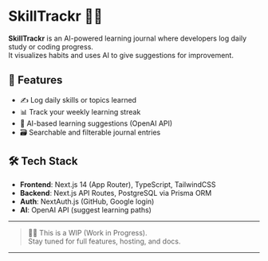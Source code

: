 # SkillTrackr 🧠✨

**SkillTrackr** is an AI-powered learning journal where developers log daily study or coding progress.  
It visualizes habits and uses AI to give suggestions for improvement.

## 🌟 Features
- ✍️ Log daily skills or topics learned
- 📊 Track your weekly learning streak
- 🧠 AI-based learning suggestions (OpenAI API)
- 🗃️ Searchable and filterable journal entries

## 🛠️ Tech Stack
- **Frontend**: Next.js 14 (App Router), TypeScript, TailwindCSS
- **Backend**: Next.js API Routes, PostgreSQL via Prisma ORM
- **Auth**: NextAuth.js (GitHub, Google login)
- **AI**: OpenAI API (suggest learning paths)

---

> 👷‍♂️ This is a WIP (Work in Progress).  
> Stay tuned for full features, hosting, and docs.

---


